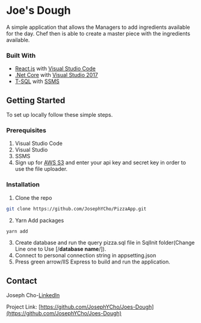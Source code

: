 # Joe's Dough
A simple application that allows the Managers to add ingredients available for the day. Chef then is able to create a master piece with the  ingredients available.

### Built With
* [React.js](https://reactjs.org/) with [Visual Studio Code](https://code.visualstudio.com/)
* [.Net Core](https://dotnet.microsoft.com/download) with [Visual Studio 2017](https://visualstudio.microsoft.com/free-developer-offers/)
* [T-SQL](https://docs.microsoft.com/en-us/sql/ssms/download-sql-server-management-studio-ssms?view=sql-server-2017) with [SSMS](https://docs.microsoft.com/en-us/sql/ssms/download-sql-server-management-studio-ssms?view=sql-server-2017)

## Getting Started
To set up locally follow these simple steps.

### Prerequisites
1. Visual Studio Code
2. Visual Studio
3. SSMS
4. Sign up for [AWS S3](https://aws.amazon.com/s3/) and enter your api key and secret key in order to use the file uploader.

### Installation
1. Clone the repo
```sh
git clone https://github.com/JosephYCho/PizzaApp.git
```
2. Yarn Add packages
```sh
yarn add
```
3. Create database and run the query pizza.sql file in SqlInit folder(Change Line one to Use [/**database name**/]).
4. Connect to personal connection string in appsetting.json
5. Press green arrow/IIS Express to build and run the application.

## Contact
Joseph Cho-[LinkedIn](https://www.linkedin.com/in/joseph-cho-056060122/)

Project Link: [https://github.com/JosephYCho/Joes-Dough](https://github.com/JosephYCho/Joes-Dough)
